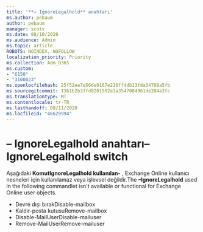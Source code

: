 ```yaml
---
title: '**– IgnoreLegalhold** anahtarı'
ms.author: pebaum
author: pebaum
manager: scotv
ms.date: 08/10/2020
ms.audience: Admin
ms.topic: article
ROBOTS: NOINDEX, NOFOLLOW
localization_priority: Priority
ms.collection: Adm_O365
ms.custom:
- "6150"
- "3100023"
ms.openlocfilehash: 25f52ee7e56de9167e216ff4db13fda34708a5fb
ms.sourcegitcommit: 1361b2b37fd0201502a1a3547084961de284a3fc
ms.translationtype: MT
ms.contentlocale: tr-TR
ms.lasthandoff: 08/11/2020
ms.locfileid: "46629994"
---
```

# <a name="ignorelegalhold-switch"></a><span data-ttu-id="57ef2-102">**– IgnoreLegalhold** anahtarı</span><span class="sxs-lookup"><span data-stu-id="57ef2-102">**–IgnoreLegalhold** switch</span></span>

<span data-ttu-id="57ef2-103">Aşağıdaki **KomutIgnoreLegalhold kullanılan-** , Exchange Online kullanıcı nesneleri için kullanılamaz veya işlevsel değildir.</span><span class="sxs-lookup"><span data-stu-id="57ef2-103">The **–IgnoreLegalhold** used in the following commandlet isn't available or functional for Exchange Online user objects.</span></span>

- <span data-ttu-id="57ef2-104">Devre dışı bırak</span><span class="sxs-lookup"><span data-stu-id="57ef2-104">Disable-mailbox</span></span>
- <span data-ttu-id="57ef2-105">Kaldır-posta kutusu</span><span class="sxs-lookup"><span data-stu-id="57ef2-105">Remove-mailbox</span></span>
- <span data-ttu-id="57ef2-106">Disable-MailUser</span><span class="sxs-lookup"><span data-stu-id="57ef2-106">Disable-mailuser</span></span>
- <span data-ttu-id="57ef2-107">Remove-MailUser</span><span class="sxs-lookup"><span data-stu-id="57ef2-107">Remove-mailuser</span></span>